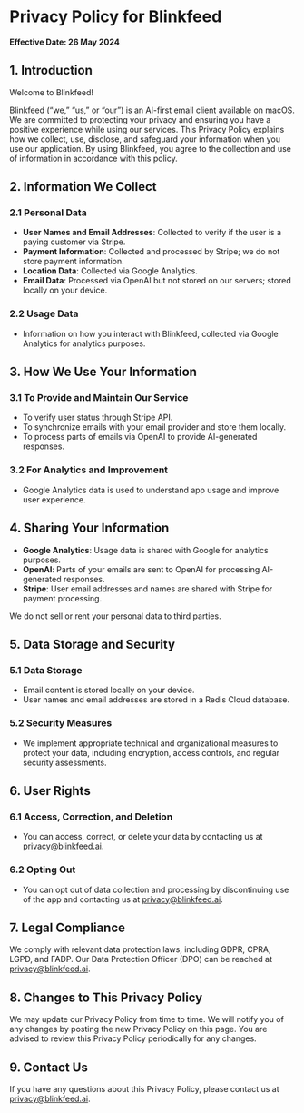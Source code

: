 # Privacy Policy for Blinkfeed

**Effective Date: 26 May 2024**

## 1. Introduction

Welcome to Blinkfeed!

Blinkfeed (“we,” “us,” or “our”) is an AI-first email client available on macOS. We are committed to protecting your privacy and ensuring you have a positive experience while using our services. This Privacy Policy explains how we collect, use, disclose, and safeguard your information when you use our application. By using Blinkfeed, you agree to the collection and use of information in accordance with this policy.

## 2. Information We Collect

### 2.1 Personal Data

- **User Names and Email Addresses**: Collected to verify if the user is a paying customer via Stripe.
- **Payment Information**: Collected and processed by Stripe; we do not store payment information.
- **Location Data**: Collected via Google Analytics.
- **Email Data**: Processed via OpenAI but not stored on our servers; stored locally on your device.

### 2.2 Usage Data

- Information on how you interact with Blinkfeed, collected via Google Analytics for analytics purposes.

## 3. How We Use Your Information

### 3.1 To Provide and Maintain Our Service

- To verify user status through Stripe API.
- To synchronize emails with your email provider and store them locally.
- To process parts of emails via OpenAI to provide AI-generated responses.

### 3.2 For Analytics and Improvement

- Google Analytics data is used to understand app usage and improve user experience.

## 4. Sharing Your Information

- **Google Analytics**: Usage data is shared with Google for analytics purposes.
- **OpenAI**: Parts of your emails are sent to OpenAI for processing AI-generated responses.
- **Stripe**: User email addresses and names are shared with Stripe for payment processing.

We do not sell or rent your personal data to third parties.

## 5. Data Storage and Security

### 5.1 Data Storage

- Email content is stored locally on your device.
- User names and email addresses are stored in a Redis Cloud database.

### 5.2 Security Measures

- We implement appropriate technical and organizational measures to protect your data, including encryption, access controls, and regular security assessments.

## 6. User Rights

### 6.1 Access, Correction, and Deletion

- You can access, correct, or delete your data by contacting us at [privacy@blinkfeed.ai](mailto:privacy@blinkfeed.ai).

### 6.2 Opting Out

- You can opt out of data collection and processing by discontinuing use of the app and contacting us at [privacy@blinkfeed.ai](mailto:privacy@blinkfeed.ai).

## 7. Legal Compliance

We comply with relevant data protection laws, including GDPR, CPRA, LGPD, and FADP. Our Data Protection Officer (DPO) can be reached at [privacy@blinkfeed.ai](mailto:privacy@blinkfeed.ai).

## 8. Changes to This Privacy Policy

We may update our Privacy Policy from time to time. We will notify you of any changes by posting the new Privacy Policy on this page. You are advised to review this Privacy Policy periodically for any changes.

## 9. Contact Us

If you have any questions about this Privacy Policy, please contact us at [privacy@blinkfeed.ai](mailto:privacy@blinkfeed.ai).

